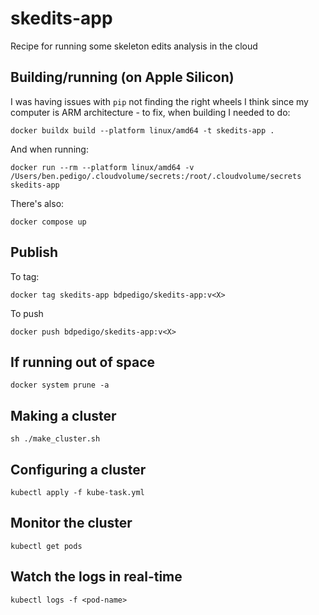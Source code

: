 # skedits-app

Recipe for running some skeleton edits analysis in the cloud

## Building/running (on Apple Silicon)

I was having issues with `pip` not finding the right wheels I think since my computer is
ARM architecture - to fix, when building I needed to do:

``docker buildx build --platform linux/amd64 -t skedits-app .``

And when running:

``docker run --rm --platform linux/amd64 -v /Users/ben.pedigo/.cloudvolume/secrets:/root/.cloudvolume/secrets skedits-app``

There's also:

``docker compose up``

## Publish

To tag:

``docker tag skedits-app bdpedigo/skedits-app:v<X>``

To push

``docker push bdpedigo/skedits-app:v<X>``

## If running out of space

``docker system prune -a``

## Making a cluster
 
``sh ./make_cluster.sh``

## Configuring a cluster 

``kubectl apply -f kube-task.yml``

## Monitor the cluster

``kubectl get pods``

## Watch the logs in real-time 

``kubectl logs -f <pod-name>``